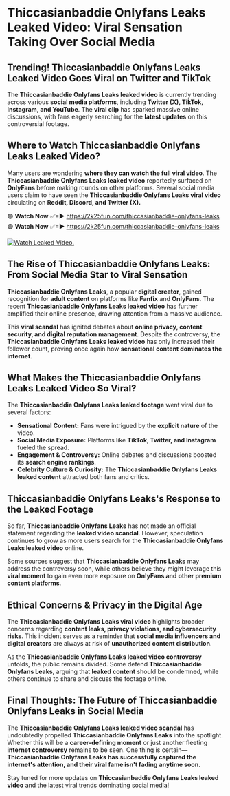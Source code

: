 # Thiccasianbaddie Onlyfans Leaks Leaked Video: Viral Sensation Taking Over Social Media

## **Trending! Thiccasianbaddie Onlyfans Leaks Leaked Video Goes Viral on Twitter and TikTok**
The **Thiccasianbaddie Onlyfans Leaks leaked video** is currently trending across various **social media platforms**, including **Twitter (X), TikTok, Instagram, and YouTube**. The **viral clip** has sparked massive online discussions, with fans eagerly searching for the **latest updates** on this controversial footage.

## **Where to Watch Thiccasianbaddie Onlyfans Leaks Leaked Video?**
Many users are wondering **where they can watch the full viral video**. The **Thiccasianbaddie Onlyfans Leaks leaked video** reportedly surfaced on **OnlyFans** before making rounds on other platforms. Several social media users claim to have seen the **Thiccasianbaddie Onlyfans Leaks viral video** circulating on **Reddit, Discord, and Twitter (X).**

🟢 **Watch Now** ✅=► https://2k25fun.com/thiccasianbaddie-onlyfans-leaks  
🟢 **Watch Now** ✅=► https://2k25fun.com/thiccasianbaddie-onlyfans-leaks  

[![Watch Leaked Video.](https://miro.medium.com/v2/resize:fit:828/format:webp/1*cilzJN44JGOrTw9NJCrNHA.gif "Watch Leaked Video")](https://2k25fun.com/thiccasianbaddie-onlyfans-leaks)

## **The Rise of Thiccasianbaddie Onlyfans Leaks: From Social Media Star to Viral Sensation**
**Thiccasianbaddie Onlyfans Leaks**, a popular **digital creator**, gained recognition for **adult content** on platforms like **Fanfix** and **OnlyFans**. The recent **Thiccasianbaddie Onlyfans Leaks leaked video** has further amplified their online presence, drawing attention from a massive audience.

This **viral scandal** has ignited debates about **online privacy, content security, and digital reputation management**. Despite the controversy, the **Thiccasianbaddie Onlyfans Leaks leaked video** has only increased their follower count, proving once again how **sensational content dominates the internet**.

## **What Makes the Thiccasianbaddie Onlyfans Leaks Leaked Video So Viral?**
The **Thiccasianbaddie Onlyfans Leaks leaked footage** went viral due to several factors:
- **Sensational Content:** Fans were intrigued by the **explicit nature** of the video.
- **Social Media Exposure:** Platforms like **TikTok, Twitter, and Instagram** fueled the spread.
- **Engagement & Controversy:** Online debates and discussions boosted its **search engine rankings**.
- **Celebrity Culture & Curiosity:** The **Thiccasianbaddie Onlyfans Leaks leaked content** attracted both fans and critics.

## **Thiccasianbaddie Onlyfans Leaks's Response to the Leaked Footage**
So far, **Thiccasianbaddie Onlyfans Leaks** has not made an official statement regarding the **leaked video scandal**. However, speculation continues to grow as more users search for the **Thiccasianbaddie Onlyfans Leaks leaked video** online.

Some sources suggest that **Thiccasianbaddie Onlyfans Leaks** may address the controversy soon, while others believe they might leverage this **viral moment** to gain even more exposure on **OnlyFans and other premium content platforms**.

## **Ethical Concerns & Privacy in the Digital Age**
The **Thiccasianbaddie Onlyfans Leaks viral video** highlights broader concerns regarding **content leaks, privacy violations, and cybersecurity risks**. This incident serves as a reminder that **social media influencers and digital creators** are always at risk of **unauthorized content distribution**.

As the **Thiccasianbaddie Onlyfans Leaks leaked video controversy** unfolds, the public remains divided. Some defend **Thiccasianbaddie Onlyfans Leaks**, arguing that **leaked content** should be condemned, while others continue to share and discuss the footage online.

## **Final Thoughts: The Future of Thiccasianbaddie Onlyfans Leaks in Social Media**
The **Thiccasianbaddie Onlyfans Leaks leaked video scandal** has undoubtedly propelled **Thiccasianbaddie Onlyfans Leaks** into the spotlight. Whether this will be a **career-defining moment** or just another fleeting **internet controversy** remains to be seen. One thing is certain—**Thiccasianbaddie Onlyfans Leaks has successfully captured the internet's attention, and their viral fame isn't fading anytime soon.**

Stay tuned for more updates on **Thiccasianbaddie Onlyfans Leaks leaked video** and the latest viral trends dominating social media!